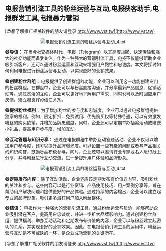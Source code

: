 ## **电报营销引流工具的粉丝运营与互动,电报获客助手,电报群发工具,电报暴力营销**

[😍想了解推广相关软件的朋友请登录 http://www.vst.tw](http://www.vst.tw)

 <center><img src="https://vst.tw/MP4/tuiguang/png/6.png" alt="电报营销引流工具的粉丝运营与互动_4.txt"></center>

**😄导语：**
在当今社交媒体时代，电报（Telegram）以其高度加密、快速传输和强大的社交功能而备受关注。作为一种强大的营销引流工具，电报不仅能够帮助企业吸引新客户，还可以通过粉丝运营和互动来增强用户黏性和忠诚度。本文将探讨如何利用电报进行粉丝运营与互动，以实现更好的营销效果。

**😄创建粉丝群组：**
电报提供了创建群组的功能，企业可以利用这一功能创建专门的粉丝群组。在群组中，企业可以与粉丝直接沟通，并分享最新产品信息、促销活动等。通过灵活的互动，企业可以更好地了解用户需求，同时也可以及时回应用户反馈，建立起良好的信任关系。

**😄提供粉丝福利：**
为了增加粉丝的参与度和忠诚度，企业可以通过电报群组提供独家的福利。例如，限定折扣、免费试用、优先购买权等特殊待遇，可以有效激发粉丝的购买欲望，并增加品牌忠诚度。同时，企业还可以定期举办抽奖活动或赠送小礼品，提高用户参与度，增加互动。

**😄互动答题与知识分享：**
通过在电报群组中举办互动答题活动，企业不仅可以增加用户参与度，还可以提升品牌曝光度。可以设置一些有趣的问题或者与产品相关的知识问答，鼓励粉丝积极参与。同时，企业还可以邀请行业专家或名人进行线上分享，并与粉丝进行互动交流，进一步提升用户体验和品牌形象。

 <center><img src="https://vst.tw/MP4/tuiguang/png/5.png" alt="电报营销引流工具的粉丝运营与互动_4.txt"></center>

**😄定期发布内容：**
除了互动活动，企业还应该定期发布有价值的内容，吸引粉丝的关注和参与。这些内容可以是行业资讯、产品使用技巧、用户案例分享等，旨在帮助用户解决问题和提供更好的产品体验。通过持续的内容输出，企业可以建立起专业的品牌形象，吸引更多潜在用户加入粉丝群体。

**😄结语：**
电报作为一种强大的营销引流工具，通过粉丝运营与互动，能够帮助企业吸引潜在客户，提高用户忠诚度，并进一步扩大品牌影响力。通过创建粉丝群组、提供福利、举办互动活动和定期发布有价值的内容，企业可以与粉丝建立起密切的关系，并实现更好的营销效果。因此，在电报营销引流工具的运用中，粉丝运营与互动是不可或缺的一环，是企业成功营销的关键所在。

[😍想了解推广相关软件的朋友请登录 http://www.vst.tw](http://www.vst.tw)



